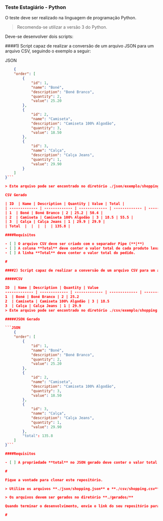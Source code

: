 ### Teste Estagiário - Python

O teste deve ser realizado na linguagem de programação Python.

> Recomenda-se utilizar a versão 3 do Python.

Deve-se desenvolver dois scripts:

####1) Script capaz de realizar a conversão de um arquivo JSON para um arquivo CSV, seguindo o exemplo a seguir:

JSON

```JSON
	{
	"order": [
		{
			"id": 1,
			"name": "Boné",
			"description": "Boné Branco",
			"quantity": 2,
			"value": 25.20
		},
		{
			"id": 2,
			"name": "Camiseta",
			"description": "Camiseta 100% Algodão",
			"quantity": 3,
			"value": 18.50
		},
		{
			"id": 3,
			"name": "Calça",
			"description": "Calça Jeans",
			"quantity": 1,
			"value": 29.90
		}
	]
}```

> Este arquivo pode ser encontrado no diretório ./json/exemplo/shopping.json

CSV Gerado

| ID  | Name | Description | Quantity | Value | Total |
| ------------- | ------------- | ------------- | ------------- | ------------- | -------------|
| 1  | Boné | Boné Branco | 2 | 25.2 | 50.4 |
| 2  | Camiseta | Camiseta 100% Algodão | 3 | 18.5 | 55.5 |
| 3  | Calça | Calça Jeans | 1 | 29.9 | 29.9 |
| Total  |  |  |  |  | 135.8 |

####Requisitos

- [ ] O arquivo CSV deve ser criado com o separador Pipe (**|**)
- [ ] A coluna **Total** deve conter o valor total de cada produto levando em conta as suas quantidades.
- [ ] A linha **Total** deve conter o valor total do pedido.

# 

####2) Script capaz de realizar a conversão de um arquivo CSV para um arquivo JSON, seguindo o exemplo a seguir:

#####CSV

ID  | Name | Description | Quantity | Value
------------- | ------------- | ------------- | ------------- | -------------
1  | Boné | Boné Branco | 2 | 25.2 
2  | Camiseta | Camiseta 100% Algodão | 3 | 18.5 
3  | Calça | Calça Jeans | 1 | 29.9 
> Este arquivo pode ser encontrado no diretório ./csv/exemplo/shopping.csv

#####JSON Gerado

```JSON
	{
	"order": [
		{
			"id": 1,
			"name": "Boné",
			"description": "Boné Branco",
			"quantity": 2,
			"value": 25.20
		},
		{
			"id": 2,
			"name": "Camiseta",
			"description": "Camiseta 100% Algodão",
			"quantity": 3,
			"value": 18.50
		},
		{
			"id": 3,
			"name": "Calça",
			"description": "Calça Jeans",
			"quantity": 1,
			"value": 29.90
		},
		"total": 135.8
	]
}```

####Requisitos

- [ ] A propriedade **total** no JSON gerado deve conter o valor total do pedido.

# 

Fique a vontade para clonar este repositório.

> Utilize os arquivos **./json/shopping.json** e **./csv/shopping.csv** para gerar os arquivos com seus respectivos scripts.

> Os arquivos devem ser gerados no diretório **./gerados/**

Quando terminar o desenvolvimento, envie o link do seu repositório para o e-mail ***cintia.andrade@edi-labs.com***.

# 
